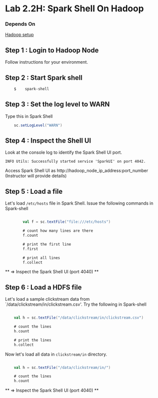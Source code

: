 <link rel='stylesheet' href='../assets/css/main.css'/>

# Lab 2.2H: Spark Shell On Hadoop

### Depends On
[Hadoop setup](../setup-hadoop.md)

## Step 1 : Login to Hadoop Node
Follow instructions for your environment.

## Step 2 : Start Spark shell

```bash
    $    spark-shell
```

## Step 3 : Set the log level to WARN
Type this in Spark Shell
```scala
    sc.setLogLevel("WARN")
```

## Step 4 : Inspect the Shell UI
Look at the console log to identify the Spark Shell UI port.

```console
INFO Utils: Successfully started service 'SparkUI' on port 4042.
```

Access Spark Shell UI as http://hadoop_node_ip_address:port_number  
(Instructor will provide details)

## Step 5 : Load a file 
Let's load  `/etc/hosts` file in Spark Shell.
Issue the following commands in Spark-shell

```scala

        val f = sc.textFile("file:///etc/hosts")

        # count how many lines are there
        f.count

        # print the first line
        f.first

        # print all lines
        f.collect
```

** => Inspect the Spark Shell UI (port 4040) ** 

## Step 6 : Load a HDFS file
Let's load  a sample clickstream data from `/data/clickstream/in/clickstream.csv'.
Try the following in Spark-shell

```scala

    val h = sc.textFile("/data/clickstream/in/clickstream.csv")

    # count the lines
    h.count

    # print the lines
    h.collect

```

Now let's load all data in `clickstream/in` directory.

```scala

    val h = sc.textFile("/data/clickstream/in/")

    # count the lines
    h.count
```

** => Inspect the Spark Shell UI (port 4040) ** 
